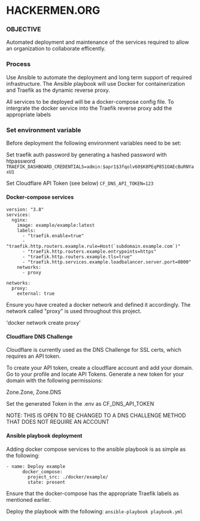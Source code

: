# HACKERMEN.ORG

### OBJECTIVE
Automated deployment and maintenance of the services required to allow an organization to collaborate efficently.


### Process

Use Ansible to automate the deployment and long term support of required infrastructure. The Ansible playbook will use Docker for containerization and Traefik as the dynamic reverse proxy.

All services to be deployed will be a docker-compose config file. To intergrate the docker service into the Traefik reverse proxy add the appropriate labels

### Set environment variable
Before deployment the following environment variables need to be set:

Set traefik auth password by generating a hashed password with htpassword
`TRAEFIK_DASHBOARD_CREDENTIALS=admin:$apr1$3fqolv60$K8PEqP851OAEcBuRNYaxU1`

Set Cloudflare API Token (see below)
`CF_DNS_API_TOKEN=123`

#### Docker-compose services
```
version: "3.8"
services:
  nginx:
    image: example/example:latest
    labels:
      - "traefik.enable=true"
      - "traefik.http.routers.example.rule=Host(`subdomain.example.com`)"
      - "traefik.http.routers.example.entrypoints=https"
      - "traefik.http.routers.example.tls=true"
      - "traefik.http.services.example.loadbalancer.server.port=8000"
    networks:
      - proxy

networks:
  proxy:
    external: true
```

Ensure you have created a docker network and defined it accordingly. The network called "proxy" is used throughout this project.

'docker network create proxy'

#### Cloudflare DNS Challenge
Cloudflare is currently used as the DNS Challenge for SSL certs, which requires an API token.

To create your API token, create a cloudflare account and add your domain. Go to your profile and locate API Tokens. Generate a new token for your domain with the following permissions:

Zone.Zone, Zone.DNS

Set the generated Token in the .env as CF_DNS_API_TOKEN

NOTE: THIS IS OPEN TO BE CHANGED TO A DNS CHALLENGE METHOD THAT DOES NOT REQUIRE AN ACCOUNT

#### Ansible playbook deployment

Adding docker compose services to the ansible playbook is as simple as the following:

```
- name: Deploy example
      docker_compose:
        project_src: ./docker/example/
        state: present
```

Ensure that the docker-compose has the appropriate Traefik labels as mentioned earlier.

Deploy the playbook with the following:
`ansible-playbook playbook.yml`


